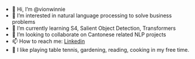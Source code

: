 - 👋 Hi, I’m @vionwinnie
- 👀 I’m interested in natural language processing to solve business problems
- 🌱 I’m currently learning S4, Salient Object Detection, Transformers
- 💞️ I’m looking to collaborate on Cantonese related NLP projects
- 📫 How to reach me: [Linkedin](https://www.linkedin.com/in/winnieyeung)
- 🏓 I like playing table tennis, gardening, reading, cooking in my free time.

<!---
vionwinnie/vionwinnie is a ✨ special ✨ repository because its `README.md` (this file) appears on your GitHub profile.
You can click the Preview link to take a look at your changes.
--->
